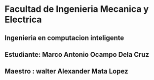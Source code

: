 # Facultad de Ingenieria Mecanica y Electrica
## Ingenieria en computacion inteligente
## Estudiante: Marco Antonio Ocampo Dela Cruz
## Maestro : walter Alexander Mata Lopez
